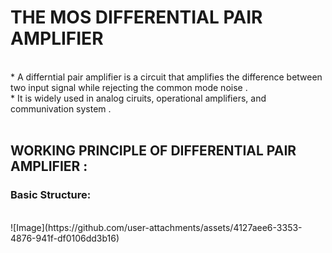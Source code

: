 # THE MOS DIFFERENTIAL PAIR AMPLIFIER <br>
<br>
* A differntial pair amplifier is a circuit that amplifies the difference between two input signal while rejecting the common mode noise .<br>
* It is widely used in analog ciruits, operational amplifiers, and communivation system .<br>
<br>

## WORKING PRINCIPLE OF DIFFERENTIAL PAIR AMPLIFIER :<br>

### Basic Structure:<br>
<br>
![Image](https://github.com/user-attachments/assets/4127aee6-3353-4876-941f-df0106dd3b16)
